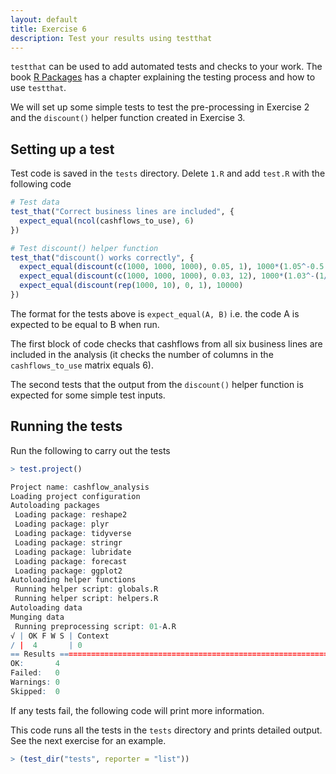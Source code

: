 ```yaml
---
layout: default
title: Exercise 6
description: Test your results using testthat
---
```


`testthat` can be used to add automated tests and checks to your work.  The book [R Packages](http://r-pkgs.had.co.nz/tests.html) has a chapter explaining the testing process and how to use `testthat`.

We will set up some simple tests to test the pre-processing in Exercise 2 and the `discount()` helper function created in Exercise 3.

## Setting up a test

Test code is saved in the `tests` directory.  Delete `1.R` and add `test.R` with the following code

```R
# Test data
test_that("Correct business lines are included", {
  expect_equal(ncol(cashflows_to_use), 6)
})

# Test discount() helper function
test_that("discount() works correctly", {
  expect_equal(discount(c(1000, 1000, 1000), 0.05, 1), 1000*(1.05^-0.5 + 1.05^-1.5 + 1.05^-2.5))
  expect_equal(discount(c(1000, 1000, 1000), 0.03, 12), 1000*(1.03^-(1/24) + 1.03^-(1/12 + 1/24) + 1.03^-(2/12 + 1/24)))
  expect_equal(discount(rep(1000, 10), 0, 1), 10000)
})
```

The format for the tests above is `expect_equal(A, B)` i.e. the code A is expected to be equal to B when run.

The first block of code checks that cashflows from all six business lines are included in the analysis (it checks the number of columns in the `cashflows_to_use` matrix equals 6).

The second tests that the output from the `discount()` helper function is expected for some simple test inputs.

## Running the tests

Run the following to carry out the tests

```R
> test.project()

Project name: cashflow_analysis
Loading project configuration
Autoloading packages
 Loading package: reshape2
 Loading package: plyr
 Loading package: tidyverse
 Loading package: stringr
 Loading package: lubridate
 Loading package: forecast
 Loading package: ggplot2
Autoloading helper functions
 Running helper script: globals.R
 Running helper script: helpers.R
Autoloading data
Munging data
 Running preprocessing script: 01-A.R
√ | OK F W S | Context
/ |  4       | 0
== Results =====================================================================
OK:       4
Failed:   0
Warnings: 0
Skipped:  0
```

If any tests fail, the following code will print more information.  

This code runs all the tests in the `tests` directory and prints detailed output.  See the next exercise for an example.

```R
> (test_dir("tests", reporter = "list"))
```
